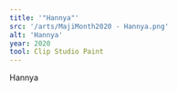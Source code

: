 ```yaml
---
title: '"Hannya"'
src: '/arts/MajiMonth2020 - Hannya.png'
alt: 'Hannya'
year: 2020
tool: Clip Studio Paint
---
```


Hannya
